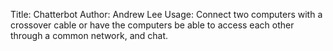 Title: Chatterbot
Author: Andrew Lee
Usage: Connect two computers with a crossover cable or have the computers be able to access each other through a common network, and chat.